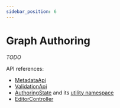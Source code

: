 ```yaml
---
sidebar_position: 6
---
```


# Graph Authoring

*TODO*

API references:
  - [MetadataApi](/docs/api/workspace/interfaces/MetadataApi)
  - [ValidationApi](/docs/api/workspace/interfaces/ValidationApi)
  - [AuthoringState](/docs/api/workspace/interfaces/AuthoringState) and its [utility namespace](/docs/api/workspace/namespaces/AuthoringState)
  - [EditorController](/docs/api/workspace/classes/EditorController)
